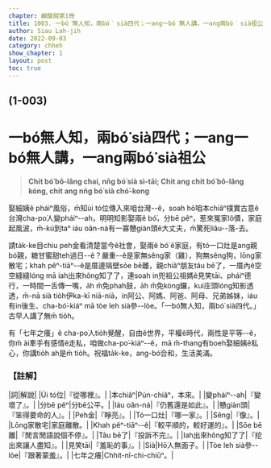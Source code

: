 ```yaml
---
chapter: 鹹酸甜第1冊
title: 1003. 一bó͘無人知，兩bó͘ sià四代；一ang一bó͘無人講，一ang兩bó͘ sià祖公
author: Siau Lah-jih
date: 2022-09-03
category: chheh
show_chapter: 1
layout: post
toc: true
---
```



## (1-003)
# 一bó͘無人知，兩bó͘ sià四代；一ang一bó͘無人講，一ang兩bó͘ sià祖公
>**Chi̍t bó͘ bô-lâng chai, nn̄g bó͘ sià sì-tāi;
Chi̍t ang chi̍t bó͘ bô-lâng kóng, chi̍t ang nn̄g bó͘ sià chó͘-kong**

娶細姨ê pháiⁿ風俗，m̄知ùi tó位傳入來咱台灣--ê，soah hō͘咱本chiâⁿ樸實古意ê台灣cha-po͘人變pháiⁿ--ah，明明知影娶兩ê bó͘，分bē pêⁿ，惹來冤家lô債，家庭起風波，m̄-kú到taⁿ iáu oân-ná有一寡戇giàn頭ê大丈夫，m̄驚死liâu--落-去。

請ta̍k-ke目chiu peh金看清楚當今ê社會，娶兩ê bó͘ ê家庭，有tó一口灶是ang親bó͘親，糖甘蜜甜teh過日--ê？嚴重--ê是家無sêng家（雞），狗無sêng狗，lōng家散宅；khah pêⁿ-tiāⁿ--ê是厝邊隔壁sōe bē離，親chiâⁿ朋友tâu bē了，一厝內ê空空縫縫lóng mā iah出來hông知了了，連soah in兜祖公祖媽ê見笑tāi、pháiⁿ德行，一時間一舌傳一嘴，a̍h m̄免phah鼓，a̍h m̄免kòng鑼，kui庄頭lóng知影透透，m̄-nā sià tio̍h伊ka-kī niā-niā，in阿公、阿媽、阿爸、阿母、兄弟姊妹，iáu有in後生、cha-bó͘-kiáⁿ mā tòe leh sià參--lòe。「一bó͘無人知，兩bó͘ sià四代。」古早人講了無m̄ tio̍h。

有「七年之癢」ê cha-po͘人tio̍h覺醒，自由ê世界，平權ê時代，兩性是平等--ê，你m̄ ài牽手有感情ê走私，咱做cha-po͘-kiáⁿ--ê，mā m̄-thang有boeh娶細姨ê私心，你講tio̍h ah是m̄ tio̍h。祝福ta̍k-ke，ang-bó͘合和，生活美滿。

### 【註解】

|詞|解說|
|Ùi tó位|『從哪裡』。|
|本chiâⁿ|Pún-chiâⁿ，本來。|
|變pháiⁿ--ah|『變壞了』。|
|分bē pêⁿ|分bē公平。|
|Iáu oân-ná|『仍舊還是如此』。|
|戇giàn頭|『笨得要命的人』。|
|Peh金|『睜亮』。|
|Tó一口灶|『哪一家』。|
|Sêng|『像』。|
|Lōng家散宅|家庭離散。|
|Khah pêⁿ-tiāⁿ--ê|『較平順的，較好運的』。|
|Sōe bē離|『閒言閒語說個不停』。|
|Tâu bē了|『投訴不完』。|
|Iah出來hông知了了|『挖出來讓人盡知』。|
|見笑tāi|『羞恥的事』。|
|Sià|Hō͘人無面子。|
|Tòe leh sià參--lòe|『跟著蒙羞』。|
|七年之癢|Chhit-nî-chi-chiūⁿ。|